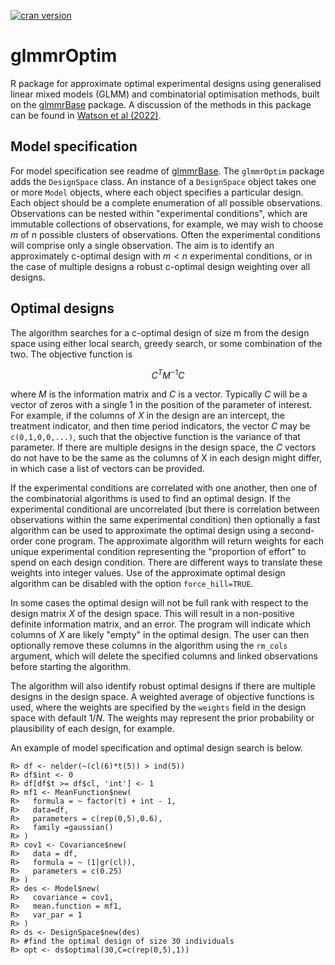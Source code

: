 [![cran version](http://www.r-pkg.org/badges/version/glmmrOptim)](https://cran.r-project.org/web/packages/glmmrOptim)

# glmmrOptim
R package for approximate optimal experimental designs using generalised linear mixed models (GLMM) and combinatorial optimisation methods,
built on the [glmmrBase](https://github.com/samuel-watson/glmmrBase) package. A discussion of the methods in this package can be found in [Watson et al (2022)](https://arxiv.org/abs/2207.09183).

## Model specification
For model specification see readme of [glmmrBase](https://github.com/samuel-watson/glmmrBase). The `glmmrOptim` package adds the `DesignSpace` class. An instance 
of a `DesignSpace` object takes one or more `Model` objects, where each object specifies a particular design. Each object should be a complete enumeration of all
possible observations. Observations can be nested within "experimental conditions", which are immutable collections of observations, 
for example, we may wish to choose $m$ of $n$ possible clusters of observations. Often the experimental conditions will comprise only a single observation.
The aim is to identify an approximately c-optimal design with $m < n$ experimental conditions, or in the case of multiple designs a 
robust c-optimal design weighting over all designs. 

## Optimal designs
The algorithm searches for a c-optimal design of size m from the design space using either local search, greedy search, or some combination of the two. 
The objective function is

$$
C^TM^{-1}C
$$ 

where $M$ is the information matrix and $C$ is a vector. Typically $C$ will be a vector of zeros with a single 1 in the position of the parameter of interest. 
For example, if the columns of $X$ in the design are an intercept, the treatment indicator, and then time period indicators, the vector $C$ may be `c(0,1,0,0,...)`, 
such that the objective function is the variance of that parameter. If there are multiple designs in the design space, the $C$ vectors do not have to be the same 
as the columns of X in each design might differ, in which case a list of vectors can be provided.

If the experimental conditions are correlated with one another, then one of the combinatorial algorithms is used to find an optimal design. 
If the experimental conditional are uncorrelated (but there is correlation between observations 
within the same experimental condition) then optionally a fast algorithm can be used to approximate the optimal design using a second-order cone program. 
The approximate algorithm will return weights for each unique experimental condition representing the 
"proportion of effort" to spend on each design condition. There are different ways to translate these weights into integer values. 
Use of the approximate optimal design algorithm can be disabled with the option `force_hill=TRUE`.

In some cases the optimal design will not be full rank with respect to the design matrix $X$ of the design space. This will result in a non-positive definite 
information matrix, and an error. The program will indicate which columns of $X$ are likely "empty" in the optimal design. The user can then optionally remove 
these columns in the algorithm using the `rm_cols` argument, which will delete the specified columns and linked observations before starting the algorithm. 
                   
The algorithm will also identify robust optimal designs if there are multiple designs in the design space. A weighted average of objective functions is used, 
where the weights are specified by the `weights` field in the design space with default $1/N$. 
The weights may represent the prior probability or plausibility of each design, for example. 

An example of model specification and optimal design search is below.
```
R> df <- nelder(~(cl(6)*t(5)) > ind(5))
R> df$int <- 0
R> df[df$t >= df$cl, 'int'] <- 1
R> mf1 <- MeanFunction$new(
R>   formula = ~ factor(t) + int - 1,
R>   data=df,
R>   parameters = c(rep(0,5),0.6),
R>   family =gaussian()
R> )
R> cov1 <- Covariance$new(
R>   data = df,
R>   formula = ~ (1|gr(cl)),
R>   parameters = c(0.25)
R> )
R> des <- Model$new(
R>   covariance = cov1,
R>   mean.function = mf1,
R>   var_par = 1
R> )
R> ds <- DesignSpace$new(des)
R> #find the optimal design of size 30 individuals
R> opt <- ds$optimal(30,C=c(rep(0,5),1))
```
